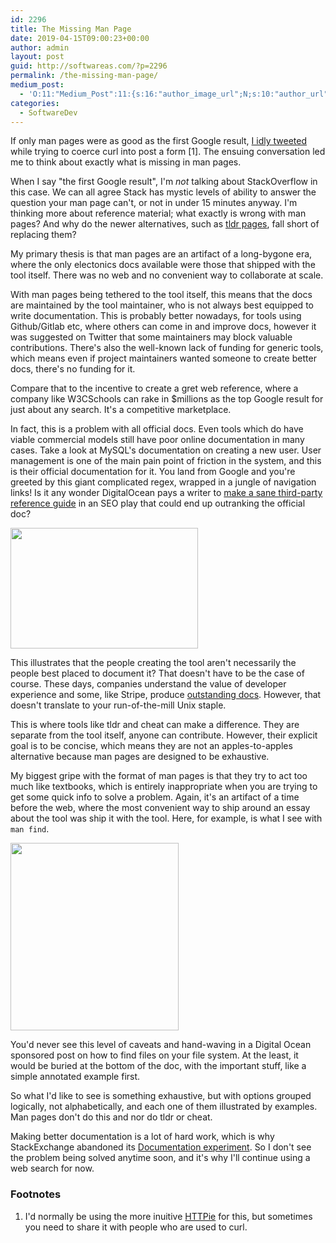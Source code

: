 ```yaml
---
id: 2296
title: The Missing Man Page
date: 2019-04-15T09:00:23+00:00
author: admin
layout: post
guid: http://softwareas.com/?p=2296
permalink: /the-missing-man-page/
medium_post:
  - 'O:11:"Medium_Post":11:{s:16:"author_image_url";N;s:10:"author_url";N;s:11:"byline_name";N;s:12:"byline_email";N;s:10:"cross_link";s:3:"yes";s:2:"id";N;s:21:"follower_notification";s:2:"no";s:7:"license";s:8:"cc-40-by";s:14:"publication_id";s:2:"-1";s:6:"status";s:5:"draft";s:3:"url";N;}'
categories:
  - SoftwareDev
---
```

If only man pages were as good as the first Google result, [I idly tweeted](https://twitter.com/mahemoff/status/1117355866225893377) while trying to coerce curl into post a form [1]. The ensuing conversation led me to think about exactly what is missing in man pages.

When I say "the first Google result", I'm *not* talking about StackOverflow in this case. We can all agree Stack has mystic levels of ability to answer the question your man page can't, or not in under 15 minutes anyway. I'm thinking more about reference material; what exactly is wrong with man pages? And why do the newer alternatives, such as [tldr pages](https://tldr.sh/), fall short of replacing them?

My primary thesis is that man pages are an artifact of a long-bygone era, where the only electonics docs available were those that shipped with the tool itself. There was no web and no convenient way to collaborate at scale.

With man pages being tethered to the tool itself, this means that the docs are maintained by the tool maintainer, who is not always best equipped to write documentation. This is probably better nowadays, for tools using Github/Gitlab etc, where others can come in and improve docs, however it was suggested on Twitter that some maintainers may block valuable contributions. There's also the well-known lack of funding for generic tools, which means even if project maintainers wanted someone to create better docs, there's no funding for it.

Compare that to the incentive to create a gret web reference, where a company like W3CSchools can rake in $millions as the top Google result for just about any search. It's a competitive marketplace.

In fact, this is a problem with all official docs. Even tools which do have viable commercial models still have poor online documentation in many cases. Take a look at MySQL's documentation on creating a new user. User management is one of the main pain point of friction in the system, and this is their official documentation for it. You land from Google and you're greeted by this giant complicated regex, wrapped in a jungle of navigation links! Is it any wonder DigitalOcean pays a writer to [make a sane third-party reference guide](https://www.digitalocean.com/community/tutorials/how-to-create-a-new-user-and-grant-permissions-in-mysql) in an SEO play that could end up outranking the official doc? 

<a href="http://softwareas.com/wp-content/uploads/2019/04/Selection_755.png"><img src="https://i.imgur.com/2NYQkrO.png" alt="" width="300" height="193" class="alignnone size-medium wp-image-2297" /></a>

This illustrates that the people creating the tool aren't necessarily the people best placed to document it? That doesn't have to be the case of course. These days, companies understand the value of developer experience and some, like Stripe, produce [outstanding docs](https://stripe.com/docs). However, that doesn't translate to your run-of-the-mill Unix staple.

This is where tools like tldr and cheat can make a difference. They are separate from the tool itself, anyone can contribute. However, their explicit goal is to be concise, which means they are not an apples-to-apples alternative because man pages are designed to be exhaustive.

My biggest gripe with the format of man pages is that they try to act too much like textbooks, which is entirely inappropriate when you are trying to get some quick info to solve a problem. Again, it's an artifact of a time before the web, where the most convenient way to ship around an essay about the tool was ship it with the tool. Here, for example, is what I see with `man find`.

<a href="http://softwareas.com/wp-content/uploads/2019/04/Selection_756.png"><img src="https://i.imgur.com/doav1Pe.png" alt="" width="269" height="300" class="alignnone size-medium wp-image-2298" /></a>

You'd never see this level of caveats and hand-waving in a Digital Ocean sponsored post on how to find files on your file system. At the least, it would be buried at the bottom of the doc, with the important stuff, like a simple annotated example first.

So what I'd like to see is something exhaustive, but with options grouped logically, not alphabetically, and each one of them illustrated by examples. Man pages don't do this and nor do tldr or cheat.

Making better documentation is a lot of hard work, which is why StackExchange abandoned its [Documentation experiment](https://meta.stackoverflow.com/questions/354217/sunsetting-documentation). So I don't see the problem being solved anytime soon, and it's why I'll continue using a web search for now. 

### Footnotes

1. I'd normally be using the more inuitive [HTTPie](https://httpie.org/) for this, but sometimes you need to share it with people who are used to curl.
